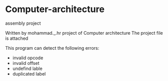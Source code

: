 # Computer-architecture
assembly project

Written by mohammad._.hr
project of Computer architecture
The project file is attached

This program can detect the following errors:
* invalid opcode
* invalid offset
* undefind lable
* duplicated label


